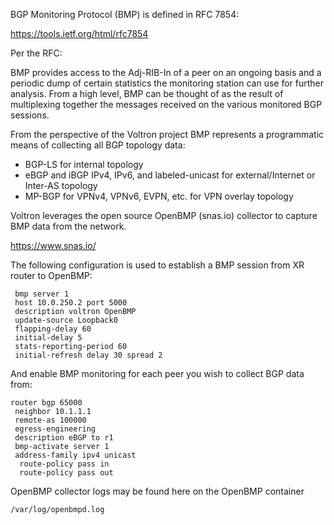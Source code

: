 BGP Monitoring Protocol (BMP) is defined in RFC 7854:

https://tools.ietf.org/html/rfc7854

Per the RFC:

   BMP provides access to the Adj-RIB-In of a peer on an ongoing basis
   and a periodic dump of certain statistics the monitoring station can
   use for further analysis.  From a high level, BMP can be thought of
   as the result of multiplexing together the messages received on the
   various monitored BGP sessions.
   
 From the perspective of the Voltron project BMP represents a programmatic means of collecting all BGP topology data:
 
 * BGP-LS for internal topology
 * eBGP and iBGP IPv4, IPv6, and labeled-unicast for external/Internet or Inter-AS topology
 * MP-BGP for VPNv4, VPNv6, EVPN, etc. for VPN overlay topology

Voltron leverages the open source OpenBMP (snas.io) collector to capture BMP data from the network.

https://www.snas.io/

The following configuration is used to establish a BMP session from XR router to OpenBMP:
```
 bmp server 1
 host 10.0.250.2 port 5000
 description voltron OpenBMP  
 update-source Loopback0
 flapping-delay 60
 initial-delay 5
 stats-reporting-period 60
 initial-refresh delay 30 spread 2
``` 
 And enable BMP monitoring for each peer you wish to collect BGP data from:
 
 ```
 router bgp 65000
  neighbor 10.1.1.1
  remote-as 100000
  egress-engineering
  description eBGP to r1  
  bmp-activate server 1
  address-family ipv4 unicast
   route-policy pass in
   route-policy pass out
 ```
 
OpenBMP collector logs may be found here on the OpenBMP container 
```
/var/log/openbmpd.log
```

 

